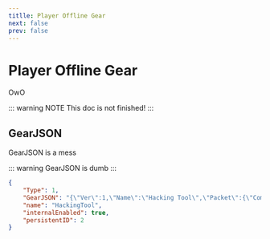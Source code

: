 ```yaml
---
titlle: Player Offline Gear
next: false
prev: false
---
```


# Player Offline Gear
OwO

::: warning NOTE
This doc is not finished!
:::

## GearJSON
GearJSON is a mess

::: warning
GearJSON is dumb
:::

```json
{
    "Type": 1,
    "GearJSON": "{\"Ver\":1,\"Name\":\"Hacking Tool\",\"Packet\":{\"Comps\":{\"Length\":5,\"a\":{\"c\":2,\"v\":15}\"b\":{\"c\":3,\"v\":53},\"c\":{\"c\":4,\"v\":17},\"d\":{\"c\":5,\"v\":28}},\"MatTrans\":{\"tDecalA\"{\"scale\":0.1},\"tDecalB\":{\"scale\":0.1},\"tPattern\":{\"scale\":0.1}},\"publicName\":{\"data\":\"HackingTool\"}}}",
    "name": "HackingTool",
    "internalEnabled": true,
    "persistentID": 2
}
```